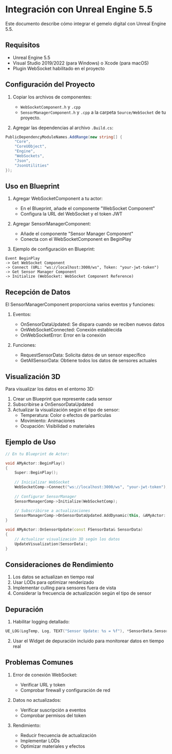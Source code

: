 # Integración con Unreal Engine 5.5

Este documento describe cómo integrar el gemelo digital con Unreal Engine 5.5.

## Requisitos

- Unreal Engine 5.5
- Visual Studio 2019/2022 (para Windows) o Xcode (para macOS)
- Plugin WebSocket habilitado en el proyecto

## Configuración del Proyecto

1. Copiar los archivos de componentes:
   - `WebSocketComponent.h` y `.cpp`
   - `SensorManagerComponent.h` y `.cpp`
   a la carpeta `Source/WebSocket` de tu proyecto.

2. Agregar las dependencias al archivo `.Build.cs`:
```csharp
PublicDependencyModuleNames.AddRange(new string[] { 
    "Core", 
    "CoreUObject", 
    "Engine", 
    "WebSockets", 
    "Json", 
    "JsonUtilities" 
});
```

## Uso en Blueprint

1. Agregar WebSocketComponent a tu actor:
   - En el Blueprint, añade el componente "WebSocket Component"
   - Configura la URL del WebSocket y el token JWT

2. Agregar SensorManagerComponent:
   - Añade el componente "Sensor Manager Component"
   - Conecta con el WebSocketComponent en BeginPlay

3. Ejemplo de configuración en Blueprint:
```
Event BeginPlay
-> Get WebSocket Component
-> Connect (URL: "ws://localhost:3000/ws", Token: "your-jwt-token")
-> Get Sensor Manager Component
-> Initialize (WebSocket: WebSocket Component Reference)
```

## Recepción de Datos

El SensorManagerComponent proporciona varios eventos y funciones:

1. Eventos:
   - OnSensorDataUpdated: Se dispara cuando se reciben nuevos datos
   - OnWebSocketConnected: Conexión establecida
   - OnWebSocketError: Error en la conexión

2. Funciones:
   - RequestSensorData: Solicita datos de un sensor específico
   - GetAllSensorData: Obtiene todos los datos de sensores actuales

## Visualización 3D

Para visualizar los datos en el entorno 3D:

1. Crear un Blueprint que represente cada sensor
2. Subscribirse a OnSensorDataUpdated
3. Actualizar la visualización según el tipo de sensor:
   - Temperatura: Color o efectos de partículas
   - Movimiento: Animaciones
   - Ocupación: Visibilidad o materiales

## Ejemplo de Uso

```cpp
// En tu Blueprint de Actor:

void AMyActor::BeginPlay()
{
    Super::BeginPlay();
    
    // Inicializar WebSocket
    WebSocketComp->Connect("ws://localhost:3000/ws", "your-jwt-token");
    
    // Configurar SensorManager
    SensorManagerComp->Initialize(WebSocketComp);
    
    // Subscribirse a actualizaciones
    SensorManagerComp->OnSensorDataUpdated.AddDynamic(this, &AMyActor::OnSensorUpdate);
}

void AMyActor::OnSensorUpdate(const FSensorData& SensorData)
{
    // Actualizar visualización 3D según los datos
    UpdateVisualization(SensorData);
}
```

## Consideraciones de Rendimiento

1. Los datos se actualizan en tiempo real
2. Usar LODs para optimizar renderizado
3. Implementar culling para sensores fuera de vista
4. Considerar la frecuencia de actualización según el tipo de sensor

## Depuración

1. Habilitar logging detallado:
```cpp
UE_LOG(LogTemp, Log, TEXT("Sensor Update: %s = %f"), *SensorData.SensorId, SensorData.Value);
```

2. Usar el Widget de depuración incluido para monitorear datos en tiempo real

## Problemas Comunes

1. Error de conexión WebSocket:
   - Verificar URL y token
   - Comprobar firewall y configuración de red

2. Datos no actualizados:
   - Verificar suscripción a eventos
   - Comprobar permisos del token

3. Rendimiento:
   - Reducir frecuencia de actualización
   - Implementar LODs
   - Optimizar materiales y efectos 